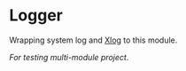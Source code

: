 # Logger

Wrapping system log and [Xlog](https://github.com/Tencent/mars) to this module.

*For testing multi-module project*.